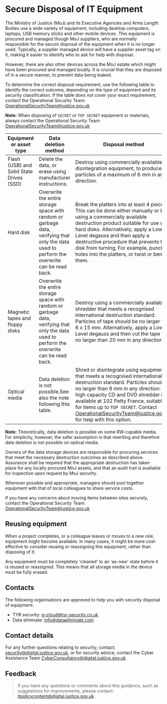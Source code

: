 # Secure Disposal of IT Equipment

The Ministry of Justice \(MoJ\) and its Executive Agencies and Arms Length Bodies use a wide variety of equipment, including desktop computers, laptops, USB memory sticks and other mobile devices. This equipment is procured and managed though MoJ suppliers, who are normally responsible for the secure disposal of the equipment when it is no longer used. Typically, a supplier managed device will have a supplier asset tag on it, making it easier to identify who to ask for help with disposal.

However, there are also other devices across the MoJ estate which might have been procured and managed locally. It is crucial that they are disposed of in a secure manner, to prevent data being leaked.

To determine the correct disposal requirement, use the following table to identify the correct outcome, depending on the type of equipment and its security classification. If the table does not cover your exact requirement, contact the Operational Security Team: [OperationalSecurityTeam@justice.gov.uk](mailto:OperationalSecurityTeam@justice.gov.uk)

**Note:** When disposing of `SECRET` or `TOP SECRET` equipment or materials, always contact the Operational Security Team: [OperationalSecurityTeam@justice.gov.uk](mailto:OperationalSecurityTeam@justice.gov.uk)

|Equipment or asset type|Data deletion method|Disposal method|
|-----------------------|--------------------|---------------|
|Flash \(USB\) and Solid State Drives \(SSD\)|Delete the data, or erase using manufacturer instructions.|Destroy using commercially available disintegration equipment, to produce particles of a maximum of 6 mm in any direction.|
|Hard disk|Overwrite the entire storage space with random or garbage data, verifying that only the data used to perform the overwrite can be read back.|Break the platters into at least 4 pieces. This can be done either manually or by using a commercially available destruction product suitable for use with hard disks. Alternatively, apply a Lower Level degauss and then apply a destructive procedure that prevents the disk from turning. For example, punch holes into the platters, or twist or bend them.|
|Magnetic tapes and floppy disks|Overwrite the entire storage space with random or garbage data, verifying that only the data used to perform the overwrite can be read back.|Destroy using a commercially available shredder that meets a recognised international destruction standard. Particles of tape should be no larger than 6 x 15 mm. Alternatively, apply a Lower Level degauss and then cut the tape to no larger than 20 mm in any direction.|
|Optical media|Data deletion is not possible.See also the note following this table.|Shred or disintegrate using equipment that meets a recognised international destruction standard. Particles should be no larger than 6 mm in any direction. A high capacity CD and DVD shredder is available at 102 Petty France, suitable for items up to `TOP SECRET`. Contact [OperationalSecurityTeam@justice.gov.uk](mailto:OperationalSecurityTeam@justice.gov.uk) for help with this option.|

**Note:** Theoretically, data deletion is possible on some RW-capable media. For simplicity, however, the safer assumption is that rewriting and therefore data deletion is not possible on optical media.

Owners of the data storage devices are responsible for procuring services that meet the necessary destruction outcomes as described above. Assurance shall be required that the appropriate destruction has taken place for any locally procured MoJ assets, and that an audit trail is available for inspection upon request by MoJ security.

Wherever possible and appropriate, managers should pool together equipment with that of local colleagues to share service costs.

If you have any concerns about moving items between sites securely, contact the Operational Security Team: [OperationalSecurityTeam@justice.gov.uk](mailto:OperationalSecurityTeam@justice.gov.uk)

## Reusing equipment

When a project completes, or a colleague leaves or moves to a new role, equipment might become available. In many cases, it might be more cost-effective to consider reusing or reassigning this equipment, rather than disposing of it.

Any equipment must be completely 'cleaned' to an 'as-new' state before it is reused or reassigned. This means that all storage media in the device must be fully erased.

## Contacts

The following organisations are approved to help you with security disposal of equipment:

-   TYR security: [g-cloud@tyr-security.co.uk](mailto:g-cloud@tyr-security.co.uk)
-   Data eliminate: [info@dataeliminate.com](mailto:info@dataeliminate.com)

## Contact details

For any further questions relating to security, contact: [security@digital.justice.gov.uk](mailto:security@digital.justice.gov.uk), or for security advice, contact the Cyber Assistance Team [CyberConsultancy@digital.justice.gov.uk](mailto:CyberConsultancy@digital.justice.gov.uk).

## Feedback

> If you have any questions or comments about this guidance, such as suggestions for improvements, please contact: [itpolicycontent@digital.justice.gov.uk](mailto:itpolicycontent@digital.justice.gov.uk).

